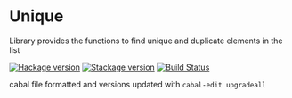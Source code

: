 # Unique
Library provides the functions to find unique and duplicate elements in the list

[![Hackage version](https://img.shields.io/hackage/v/Unique.svg?label=Hackage)](https://hackage.haskell.org/package/Unique) 
[![Stackage version](https://www.stackage.org/package/Unique/badge/lts?label=Stackage)](https://www.stackage.org/package/Unique)
[![Build Status](https://travis-ci.org/kapralVV/Unique.svg?branch=master)](https://travis-ci.org/kapralVV/Unique)

cabal file formatted and versions updated with `cabal-edit upgradeall`
